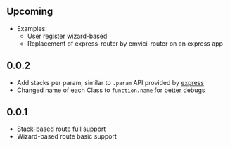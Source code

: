 ## Upcoming
- Examples:
    - User register wizard-based
    - Replacement of express-router by emvici-router on an express app

## 0.0.2
- Add stacks per param, similar to `.param` API provided by [express](https://github.com/visionmedia/express)
- Changed name of each Class to `function.name` for better debugs

## 0.0.1
- Stack-based route full support
- Wizard-based route basic support
